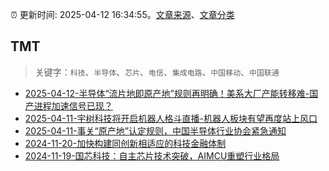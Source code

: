 :alarm_clock: 更新时间: 2025-04-12 16:34:55。[文章来源](/README.md)、[文章分类](/TAGS.md)

## TMT


> 关键字：`科技`、`半导体`、`芯片`、`电信`、`集成电路`、`中国移动`、`中国联通`



- [2025-04-12-半导体“流片地即原产地”规则再明确！美系大厂产能转移难-国产进程加速信号已现？](https://www.cls.cn/detail/2001928) 
- [2025-04-11-宇树科技将开启机器人格斗直播-机器人板块有望再度站上风口](https://www.cls.cn/detail/2000518) 
- [2025-04-11-事关“原产地”认定规则，中国半导体行业协会紧急通知](https://www.cls.cn/detail/2000827) 
- [2024-11-20-加快构建同创新相适应的科技金融体制](https://xueqiu.com/9193403816/313561745) 
- [2024-11-19-国芯科技：自主芯片技术突破，AIMCU重塑行业格局](https://xueqiu.com/8151841495/313402043) 
